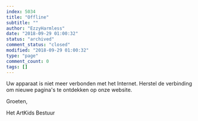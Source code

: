 ```yaml
---
index: 5034
title: "Offline"
subtitle: ""
author: "EzzyHarmless"
date: "2018-09-29 01:00:32"
status: "archived"
comment_status: "closed"
modified: "2018-09-29 01:00:32"
type: "page"
comment_count: 0
tags: []
---
```


Uw apparaat is niet meer verbonden met het Internet. Herstel de verbinding om nieuwe pagina's te ontdekken op onze website.

Groeten,

Het ArtKids Bestuur